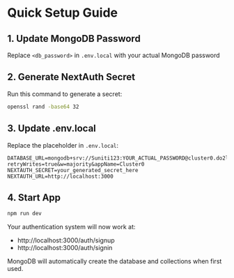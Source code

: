 # Quick Setup Guide

## 1. Update MongoDB Password
Replace `<db_password>` in `.env.local` with your actual MongoDB password

## 2. Generate NextAuth Secret
Run this command to generate a secret:
```bash
openssl rand -base64 32
```

## 3. Update .env.local
Replace the placeholder in `.env.local`:
```env
DATABASE_URL=mongodb+srv://Suniti123:YOUR_ACTUAL_PASSWORD@cluster0.do2l3go.mongodb.net/?retryWrites=true&w=majority&appName=Cluster0
NEXTAUTH_SECRET=your_generated_secret_here
NEXTAUTH_URL=http://localhost:3000
```

## 4. Start App
```bash
npm run dev
```

Your authentication system will now work at:
- http://localhost:3000/auth/signup
- http://localhost:3000/auth/signin

MongoDB will automatically create the database and collections when first used.